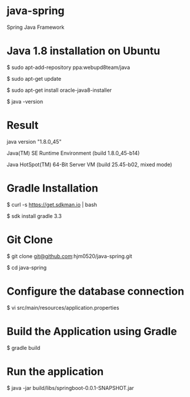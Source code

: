 # java-spring
Spring Java Framework

# Java 1.8 installation on Ubuntu

$ sudo apt-add-repository ppa:webupd8team/java

$ sudo apt-get update

$ sudo apt-get install oracle-java8-installer

$ java -version

# Result

java version "1.8.0_45"

Java(TM) SE Runtime Environment (build 1.8.0_45-b14)

Java HotSpot(TM) 64-Bit Server VM (build 25.45-b02, mixed mode)


# Gradle Installation

$ curl -s https://get.sdkman.io | bash

$ sdk install gradle 3.3


# Git Clone

$ git clone git@github.com:hjm0520/java-spring.git

$ cd java-spring


# Configure the database connection

$ vi src/main/resources/application.properties


# Build the Application using Gradle

$ gradle build

# Run the application
$ java -jar build/libs/springboot-0.0.1-SNAPSHOT.jar
